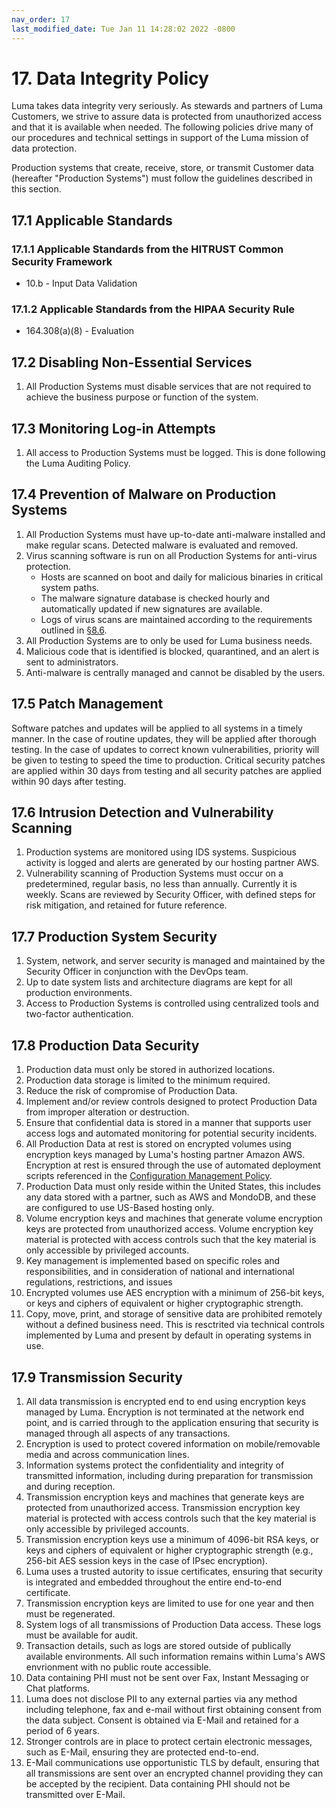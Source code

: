 ```yaml
---
nav_order: 17
last_modified_date: Tue Jan 11 14:28:02 2022 -0800
---
```


# 17. Data Integrity Policy

Luma takes data integrity very seriously. As stewards and partners of Luma Customers, we strive to assure data is protected from unauthorized access and that it is available when needed. The following policies drive many of our procedures and technical settings in support of the Luma mission of data protection.

Production systems that create, receive, store, or transmit Customer data (hereafter "Production Systems") must follow the guidelines described in this section.

## 17.1 Applicable Standards

### 17.1.1 Applicable Standards from the HITRUST Common Security Framework

* 10.b - Input Data Validation

### 17.1.2 Applicable Standards from the HIPAA Security Rule

* 164.308(a)(8) - Evaluation

## 17.2 Disabling Non-Essential Services

1. All Production Systems must disable services that are not required to achieve the business purpose or function of the system.

## 17.3 Monitoring Log-in Attempts

1. All access to Production Systems must be logged. This is done following the Luma Auditing Policy.

## 17.4 Prevention of Malware on Production Systems

1. All Production Systems must have up-to-date anti-malware installed and make regular scans. Detected malware is evaluated and removed.
1. Virus scanning software is run on all Production Systems for anti-virus protection.
   * Hosts are scanned on boot and daily for malicious binaries in critical system paths.
   * The malware signature database is checked hourly and automatically updated if new signatures are available.
   * Logs of virus scans are maintained according to the requirements outlined in [§8.6](08-auditing_policy.html#86-audit-log-security-controls-and-backup).
1. All Production Systems are to only be used for Luma business needs.
1. Malicious code that is identified is blocked, quarantined, and an alert is sent to administrators.
1. Anti-malware is centrally managed and cannot be disabled by the users.  

## 17.5 Patch Management

Software patches and updates will be applied to all systems in a timely manner. In the case of routine updates, they will be applied after thorough testing. In the case of updates to correct known vulnerabilities, priority will be given to testing to speed the time to production. Critical security patches are applied within 30 days from testing and all security patches are applied within 90 days after testing.

## 17.6 Intrusion Detection and Vulnerability Scanning

1. Production systems are monitored using IDS systems. Suspicious activity is logged and alerts are generated by our hosting partner AWS.
1. Vulnerability scanning of Production Systems must occur on a predetermined, regular basis, no less than annually. Currently it is weekly. Scans are reviewed by Security Officer, with defined steps for risk mitigation, and retained for future reference.

## 17.7 Production System Security

1. System, network, and server security is managed and maintained by the Security Officer in conjunction with the DevOps team.
2. Up to date system lists and architecture diagrams are kept for all production environments.
3. Access to Production Systems is controlled using centralized tools and two-factor authentication.

## 17.8 Production Data Security

1. Production data must only be stored in authorized locations.
1. Production data storage is limited to the minimum required.
1. Reduce the risk of compromise of Production Data.
1. Implement and/or review controls designed to protect Production Data from improper alteration or destruction.
1. Ensure that confidential data is stored in a manner that supports user access logs and automated monitoring for potential security incidents.
1. All Production Data at rest is stored on encrypted volumes using encryption keys managed by Luma's hosting partner Amazon AWS. Encryption at rest is ensured through the use of automated deployment scripts referenced in the [Configuration Management Policy](#9.-configuration-management-policy).
1. Production Data must only reside within the United States, this includes any data stored with a partner, such as AWS and MondoDB, and these are configured to use US-Based hosting only.
1. Volume encryption keys and machines that generate volume encryption keys are protected from unauthorized access. Volume encryption key material is protected with access controls such that the key material is only accessible by privileged accounts.
1. Key management is implemented based on specific roles and responsibilities, and in consideration of national and international regulations, restrictions, and issues
1. Encrypted volumes use AES encryption with a minimum of 256-bit keys, or keys and ciphers of equivalent or higher cryptographic strength.
1. Copy, move, print, and storage of sensitive data are prohibited remotely without a defined business need. This is resctrited via technical controls implemented by Luma and present by default in operating systems in use.

## 17.9 Transmission Security

1. All data transmission is encrypted end to end using encryption keys managed by Luma. Encryption is not terminated at the network end point, and is carried through to the application ensuring that security is managed through all aspects of any transactions. 
1. Encryption is used to protect covered information on mobile/removable media and across communication lines. 
1. Information systems protect the confidentiality and integrity of transmitted information, including during preparation for transmission and during reception.
1. Transmission encryption keys and machines that generate keys are protected from unauthorized access. Transmission encryption key material is protected with access controls such that the key material is only accessible by privileged accounts.
1. Transmission encryption keys use a minimum of 4096-bit RSA keys, or keys and ciphers of equivalent or higher cryptographic strength (e.g., 256-bit AES session keys in the case of IPsec encryption).
1. Luma uses a trusted autority to issue certificates, ensuring that security is integrated and embedded throughout the entire end-to-end certificate.
1. Transmission encryption keys are limited to use for one year and then must be regenerated.
1. System logs of all transmissions of Production Data access. These logs must be available for audit.
1. Transaction details, such as logs are stored outside of publically available environments. All such information remains within Luma's AWS envrionment with no public route accessible. 
1. Data containing PHI must not be sent over Fax, Instant Messaging or Chat platforms.
1. Luma does not disclose PII to any external parties via any method including telephone, fax and e-mail without first obtaining consent from the data subject. Consent is obtained via E-Mail and retained for a period of 6 years. 
1. Stronger controls are in place to protect certain electronic messages, such as E-Mail, ensuring they are protected end-to-end.
1. E-Mail communications use opportunistic TLS by default, ensuring that all transmissions are sent over an encrypted channel providing they can be accepted by the recipient. Data containing PHI should not be transmitted over E-Mail.
 


